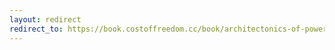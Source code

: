 ```yaml
---
layout: redirect
redirect_to: https://book.costoffreedom.cc/book/architectonics-of-power/from-outer-space.html
---
```

